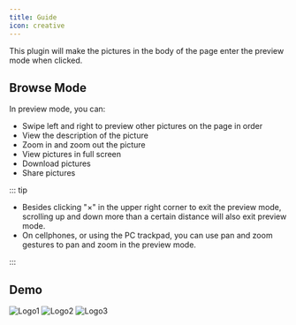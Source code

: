 ```yaml
---
title: Guide
icon: creative
---
```


This plugin will make the pictures in the body of the page enter the preview mode when clicked.

<!-- more -->

## Browse Mode

In preview mode, you can:

- Swipe left and right to preview other pictures on the page in order
- View the description of the picture
- Zoom in and zoom out the picture
- View pictures in full screen
- Download pictures
- Share pictures

::: tip

- Besides clicking "×" in the upper right corner to exit the preview mode, scrolling up and down more than a certain distance will also exit preview mode.
- On cellphones, or using the PC trackpad, you can use pan and zoom gestures to pan and zoom in the preview mode.

:::

## Demo

![Logo1](/logo.png)
![Logo2](/logo.png)
![Logo3](/logo.png)
